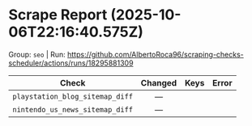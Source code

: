 # Scrape Report (2025-10-06T22:16:40.575Z)

Group: `seo`  |  Run: https://github.com/AlbertoRoca96/scraping-checks-scheduler/actions/runs/18295881309

| Check | Changed | Keys | Error |
|---|:---:|:--|:--|
| `playstation_blog_sitemap_diff` | — |  |  |
| `nintendo_us_news_sitemap_diff` | — |  |  |
